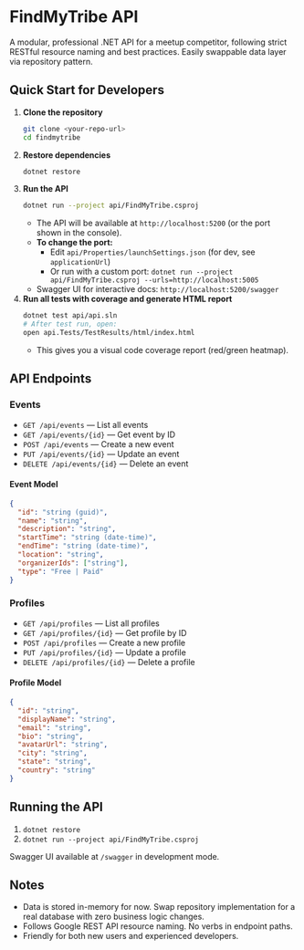 # FindMyTribe API

A modular, professional .NET API for a meetup competitor, following strict RESTful resource naming and best practices. Easily swappable data layer via repository pattern.

## Quick Start for Developers

1. **Clone the repository**
   ```sh
   git clone <your-repo-url>
   cd findmytribe
   ```
2. **Restore dependencies**
   ```sh
   dotnet restore
   ```
3. **Run the API**
   ```sh
   dotnet run --project api/FindMyTribe.csproj
   ```
   - The API will be available at `http://localhost:5200` (or the port shown in the console).
   - **To change the port:**
     - Edit `api/Properties/launchSettings.json` (for dev, see `applicationUrl`)
     - Or run with a custom port: `dotnet run --project api/FindMyTribe.csproj --urls=http://localhost:5005`
   - Swagger UI for interactive docs: `http://localhost:5200/swagger`
4. **Run all tests with coverage and generate HTML report**
   ```sh
   dotnet test api/api.sln
   # After test run, open:
   open api.Tests/TestResults/html/index.html
   ```
   - This gives you a visual code coverage report (red/green heatmap).

## API Endpoints

### Events

- `GET /api/events` — List all events
- `GET /api/events/{id}` — Get event by ID
- `POST /api/events` — Create a new event
- `PUT /api/events/{id}` — Update an event
- `DELETE /api/events/{id}` — Delete an event

#### Event Model
```json
{
  "id": "string (guid)",
  "name": "string",
  "description": "string",
  "startTime": "string (date-time)",
  "endTime": "string (date-time)",
  "location": "string",
  "organizerIds": ["string"],
  "type": "Free | Paid"
}
```

### Profiles

- `GET /api/profiles` — List all profiles
- `GET /api/profiles/{id}` — Get profile by ID
- `POST /api/profiles` — Create a new profile
- `PUT /api/profiles/{id}` — Update a profile
- `DELETE /api/profiles/{id}` — Delete a profile

#### Profile Model
```json
{
  "id": "string",
  "displayName": "string",
  "email": "string",
  "bio": "string",
  "avatarUrl": "string",
  "city": "string",
  "state": "string",
  "country": "string"
}
```

## Running the API

1. `dotnet restore`
2. `dotnet run --project api/FindMyTribe.csproj`

Swagger UI available at `/swagger` in development mode.

## Notes
- Data is stored in-memory for now. Swap repository implementation for a real database with zero business logic changes.
- Follows Google REST API resource naming. No verbs in endpoint paths.
- Friendly for both new users and experienced developers.
